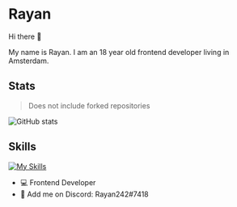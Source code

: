 # Rayan 

Hi there 👋

My name is Rayan. I am an 18 year old frontend developer living in Amsterdam. 

## Stats 

> Does not include forked repositories

![GitHub stats](https://github-readme-stats.vercel.app/api?username=RayanSp\&include_all_commits=true&heme=tokyonight)


## Skills 

[![My Skills](https://skillicons.dev/icons?i=html,css,js,svelte,figma,lua&perline=6)](https://skillicons.dev)


- 💻 Frontend Developer
- 💬 Add me on Discord: Rayan242#7418



